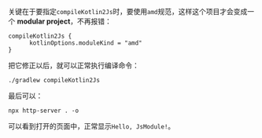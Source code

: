 关键在于要指定`compileKotlin2Js`时，要使用`amd`规范，这样这个项目才会变成一个 **modular project**，不再报错：

```
compileKotlin2Js {
      kotlinOptions.moduleKind = "amd"
}
```

把它修正以后，就可以正常执行编译命令：

```
./gradlew compileKotlin2Js
```

最后可以：

```
npx http-server . -o
```

可以看到打开的页面中，正常显示`Hello, JsModule!`。
